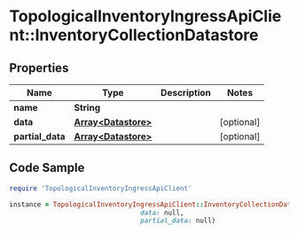 # TopologicalInventoryIngressApiClient::InventoryCollectionDatastore

## Properties

Name | Type | Description | Notes
------------ | ------------- | ------------- | -------------
**name** | **String** |  | 
**data** | [**Array&lt;Datastore&gt;**](Datastore.md) |  | [optional] 
**partial_data** | [**Array&lt;Datastore&gt;**](Datastore.md) |  | [optional] 

## Code Sample

```ruby
require 'TopologicalInventoryIngressApiClient'

instance = TopologicalInventoryIngressApiClient::InventoryCollectionDatastore.new(name: null,
                                 data: null,
                                 partial_data: null)
```


